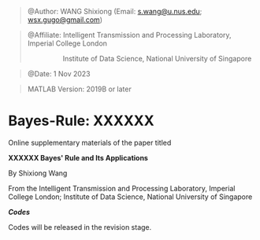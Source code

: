 > @Author: WANG Shixiong (Email: <s.wang@u.nus.edu>; <wsx.gugo@gmail.com>)

> @Affiliate: Intelligent Transmission and Processing Laboratory, Imperial College London
> 
> &nbsp;&nbsp;&nbsp;&nbsp;&nbsp;&nbsp;&nbsp;&nbsp;&nbsp;&nbsp;&nbsp;&nbsp;&nbsp;&nbsp;&nbsp;&nbsp;&nbsp;&nbsp;Institute of Data Science, National University of Singapore

> @Date: 1 Nov 2023

> MATLAB Version: 2019B or later

# Bayes-Rule: XXXXXX

Online supplementary materials of the paper titled 

**XXXXXX Bayes' Rule and Its Applications**
   
By Shixiong Wang

From the Intelligent Transmission and Processing Laboratory, Imperial College London; Institute of Data Science, National University of Singapore
   
***Codes***

Codes will be released in the revision stage.
